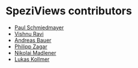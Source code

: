<!--

This source file is part of the Stanford Spezi open-source project.

SPDX-FileCopyrightText: 2022 Stanford University and the project authors (see CONTRIBUTORS.md)

SPDX-License-Identifier: MIT
  
-->

SpeziViews contributors
====================

* [Paul Schmiedmayer](https://github.com/PSchmiedmayer)
* [Vishnu Ravi](https://github.com/vishnuravi)
* [Andreas Bauer](https://github.com/bauer-andreas)
* [Philipp Zagar](https://github.com/philippzagar)
* [Nikolai Madlener](https://github.com/nikolaimadlener)
* [Lukas Kollmer](https://github.com/lukaskollmer)
